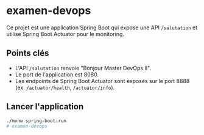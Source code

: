 # examen-devops

Ce projet est une application Spring Boot qui expose une API `/salutation` et utilise Spring Boot Actuator pour le monitoring.

## Points clés

- L'API `/salutation` renvoie "Bonjour Master DevOps II".
- Le port de l'application est 8080.
- Les endpoints de Spring Boot Actuator sont exposés sur le port 8888 (ex. `/actuator/health`, `/actuator/info`).

## Lancer l'application

```bash
./mvnw spring-boot:run
#   e x a m e n - d e v o p s  
 